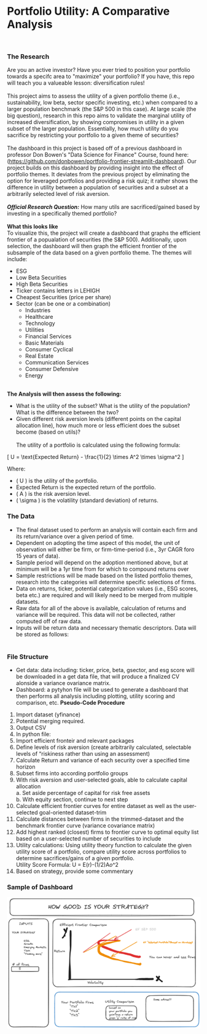 # Portfolio Utility: A Comparative Analysis <br> <br>
### The Research <br> 
Are you an active investor? Have you ever tried to position your portfolio towards a specifc area to "maximize" your portfolio? If you have, this repo will teach you a valueable lesson: diversification rules! <br> <br>
This project aims to assess the utility of a given portfolio theme (i.e., sustainability, low beta, sector specific investing, etc.) when compared to a larger population benchmark (the S&P 500 in this case). At large scale (the big question), research in this repo aims to validate the marginal utility of increased diversification, by showing compromises in utility in a given subset of the larger population. Essentially, how much utility do you sacrifice by restricting your portfolio to a given theme of securities? <br> <br>
The dashboard in this project is based off of a previous dashboard in professor Don Bowen's "Data Science for Finance" Course, found here:(https://github.com/donbowen/portfolio-frontier-streamlit-dashboard). Our project builds on this dashboard by providing insight into the effect of portfolio themes. It deviates from the previous project by eliminating the option for leveraged portfolios and providing a risk quiz; it rather shows the difference in utility between a population of securities and a subset at a arbitrarily selected level of risk aversion. <br> <br>
***Official Research Question:*** How many utils are sacrificed/gained based by investing in a specifically themed portfolio? <br><br>
**What this looks like** <br>
To visualize this, the project will create a dashboard that graphs the efficient frontier of a popualation of securities (the S&P 500). Additionally, upon selection, the dashboard will then graph the efficient frontier of the subsample of the data based on a given portfolio theme. The themes will include:
 - ESG <br>
 - Low Beta Securities
 - High Beta Securities
 - Ticker contains letters in LEHIGH
 - Cheapest Securities (price per share)
 - Sector (can be one or a combination)<br>
   - Industries
   - Healthcare
   - Technology
   - Utilities
   - Financial Services
   - Basic Materials
   - Consumer Cyclical
   - Real Estate
   - Communication Services
   - Consumer Defensive
   - Energy
 <br> <br>

**The Analysis will then assess the following:** <br>
 - What is the utility of the subset? What is the utility of the population? What is the difference between the two? <br>
 - Given different risk aversion levels (different points on the capital allocation line), how much more or less efficient does the subset become (based on utils)? <br> <br>
The utility of a portfolio is calculated using the following formula:

\[ U = \text{Expected Return} - \frac{1}{2} \times A^2 \times \sigma^2 \]

Where:
- \( U \) is the utility of the portfolio.
- Expected Return is the expected return of the portfolio.
- \( A \) is the risk aversion level.
- \( \sigma \) is the volatility (standard deviation) of returns.


### The Data<br>
 - The final dataset used to perform an analysis will contain each firm and its return/variance over a given period of time. <br>
 - Dependent on adopting the time aspect of this model, the unit of observation will either be firm, or firm-time-period (i.e., 3yr CAGR foro 15 years of data). <br>
 - Sample period will depend on the adoption mentioned above, but at minimum will be a 1yr time from for which to compound returns over <br>
 - Sample restrictions will be made based on the listed portfolio themes, research into the categories will determine specific selections of firms. <br>
 - Data on returns, ticker, potential categorization values (i.e., ESG scores, beta etc.) are required and will likely need to be merged from multiple datasets.<br>
 - Raw data for all of the above is available, calculation of returns and variance will be required. This data will not be collected, rather computed off of raw data. <br>
 - Inputs will be return data and necessary thematic descriptors. Data will be stored as follows: <br><br>
### File Structure <br>
 - Get data: data including: ticker, price, beta, gsector, and esg score will be downloaded in a get data file, that will produce a finalized CV alonside a variance ovariance matrix.
 - Dashboard: a pytyhon file will be used to generate a dashboard that then performs all analysis including plotting, utility scoring and comparison, etc.
**Pseudo-Code Procedure** <br>

1. Import dataset (yfinance)
2. Potential merging required.
3. Output CSV
4. In python file:
5. Import efficient fronteir and relevant packages
7. Define levels of risk aversion (create arbitrarily calculated, selectable levels of “riskiness rather than using an assessment)
9. Calculate Return and variance of each security over a specified time horizon
10. Subset firms into according portfolio groups
11. With risk aversion and user-selected goals, able to calculate capital allocation <br>
 a. Set aside percentage of capital for risk free assets<br>
 b. With equity section, continue to next step
13. Calculate efficient frontier curves for entire dataset as well as the user-selected goal-oriented dataset-trim
14. Calculate distances between firms in the trimmed-dataset and the benchmark frontier curve (variance covariance matrix)
15. Add highest ranked (closest) firms to frontier curve to optimal equity list based on a user-selected number of securities to include
16. Utility calculations: Using utility theory function to calculate the given utility score of a portfolio, compare utility score across portfolios to determine sacrifices/gains of a given portfolio. <br>
Utility Score Formula: U = E(r)-(1/2)A*o*^2<br>
17. Based on strategy, provide some commentary

### Sample of Dashboard
![Alt text](FP.png)





